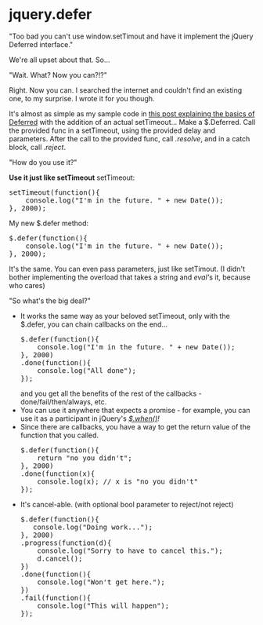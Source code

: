 jquery.defer
============

"Too bad you can't use window.setTimout and have it implement the jQuery Deferred interface." 

We're all upset about that. So...

"Wait. What? Now you can?!?"

Right. Now you can. I searched the internet and couldn't find an existing one, to my surprise. I wrote it for you though.

It's almost as simple as my sample code in <a href="http://wilsonhut.wordpress.com/2013/05/30/the-simplest-explanation-of-jquery-deferred/" title="The simplest explanation of jQuery Deferred" target="_blank">this post explaining the basics of Deferred</a> with the addition of an actual setTimeout... Make a $.Deferred. Call the provided func in a setTimeout, using the provided delay and parameters. After the call to the provided func, call <em>.resolve</em>, and in a catch block, call <em>.reject</em>.

"How do you use it?"

<strong>Use it just like setTimeout</strong>
setTimeout:
<pre>
setTimeout(function(){
    console.log("I'm in the future. " + new Date());
}, 2000);
</pre>

My new $.defer method:
<pre>
$.defer(function(){
    console.log("I'm in the future. " + new Date());
}, 2000);
</pre>

It's the same. You can even pass parameters, just like setTimout. (I didn't bother implementing the overload that takes a string and <em>eval'</em>s it, because who cares)


"So what's the big deal?"

<ul>
<li>It works the same way as your beloved setTimeout, only with the $.defer, you can chain callbacks on the end...
<pre>
$.defer(function(){
    console.log("I'm in the future. " + new Date());
}, 2000)
.done(function(){
    console.log("All done");
});
</pre>
and you get all the benefits of the rest of the callbacks - done/fail/then/always, etc.</li>
  <li>You can use it anywhere that expects a promise - for example, you can use it as a participant in jQuery's <em><a href="http://api.jquery.com/jQuery.when/" target="_blank">$.when()</a>!</em></li>
	<li>Since there are callbacks, you have a way to get the return value of the function that you called.
<pre>
$.defer(function(){
    return "no you didn't";
}, 2000)
.done(function(x){
    console.log(x); // x is "no you didn't" 
});
</pre>
</li>
	<li>It's cancel-able. (with optional bool parameter to reject/not reject)
<pre>
$.defer(function(){
   console.log("Doing work...");
}, 2000)
.progress(function(d){
    console.log("Sorry to have to cancel this.");
    d.cancel();
})
.done(function(){
    console.log("Won't get here.");
})
.fail(function(){
    console.log("This will happen");
});</pre></li>
</ul>
